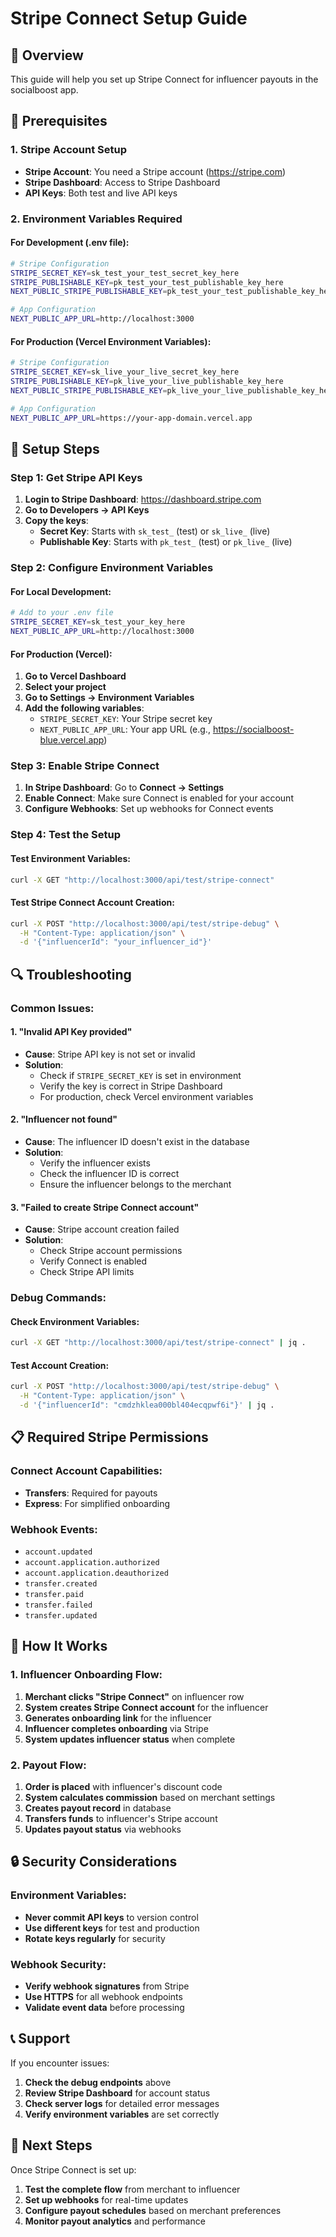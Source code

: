 # Stripe Connect Setup Guide

## 🎯 Overview
This guide will help you set up Stripe Connect for influencer payouts in the socialboost app.

## 🔧 Prerequisites

### 1. Stripe Account Setup
- **Stripe Account**: You need a Stripe account (https://stripe.com)
- **Stripe Dashboard**: Access to Stripe Dashboard
- **API Keys**: Both test and live API keys

### 2. Environment Variables Required

#### For Development (.env file):
```bash
# Stripe Configuration
STRIPE_SECRET_KEY=sk_test_your_test_secret_key_here
STRIPE_PUBLISHABLE_KEY=pk_test_your_test_publishable_key_here
NEXT_PUBLIC_STRIPE_PUBLISHABLE_KEY=pk_test_your_test_publishable_key_here

# App Configuration
NEXT_PUBLIC_APP_URL=http://localhost:3000
```

#### For Production (Vercel Environment Variables):
```bash
# Stripe Configuration
STRIPE_SECRET_KEY=sk_live_your_live_secret_key_here
STRIPE_PUBLISHABLE_KEY=pk_live_your_live_publishable_key_here
NEXT_PUBLIC_STRIPE_PUBLISHABLE_KEY=pk_live_your_live_publishable_key_here

# App Configuration
NEXT_PUBLIC_APP_URL=https://your-app-domain.vercel.app
```

## 🚀 Setup Steps

### Step 1: Get Stripe API Keys

1. **Login to Stripe Dashboard**: https://dashboard.stripe.com
2. **Go to Developers → API Keys**
3. **Copy the keys**:
   - **Secret Key**: Starts with `sk_test_` (test) or `sk_live_` (live)
   - **Publishable Key**: Starts with `pk_test_` (test) or `pk_live_` (live)

### Step 2: Configure Environment Variables

#### For Local Development:
```bash
# Add to your .env file
STRIPE_SECRET_KEY=sk_test_your_key_here
NEXT_PUBLIC_APP_URL=http://localhost:3000
```

#### For Production (Vercel):
1. **Go to Vercel Dashboard**
2. **Select your project**
3. **Go to Settings → Environment Variables**
4. **Add the following variables**:
   - `STRIPE_SECRET_KEY`: Your Stripe secret key
   - `NEXT_PUBLIC_APP_URL`: Your app URL (e.g., https://socialboost-blue.vercel.app)

### Step 3: Enable Stripe Connect

1. **In Stripe Dashboard**: Go to **Connect → Settings**
2. **Enable Connect**: Make sure Connect is enabled for your account
3. **Configure Webhooks**: Set up webhooks for Connect events

### Step 4: Test the Setup

#### Test Environment Variables:
```bash
curl -X GET "http://localhost:3000/api/test/stripe-connect"
```

#### Test Stripe Connect Account Creation:
```bash
curl -X POST "http://localhost:3000/api/test/stripe-debug" \
  -H "Content-Type: application/json" \
  -d '{"influencerId": "your_influencer_id"}'
```

## 🔍 Troubleshooting

### Common Issues:

#### 1. "Invalid API Key provided"
- **Cause**: Stripe API key is not set or invalid
- **Solution**: 
  - Check if `STRIPE_SECRET_KEY` is set in environment
  - Verify the key is correct in Stripe Dashboard
  - For production, check Vercel environment variables

#### 2. "Influencer not found"
- **Cause**: The influencer ID doesn't exist in the database
- **Solution**: 
  - Verify the influencer exists
  - Check the influencer ID is correct
  - Ensure the influencer belongs to the merchant

#### 3. "Failed to create Stripe Connect account"
- **Cause**: Stripe account creation failed
- **Solution**:
  - Check Stripe account permissions
  - Verify Connect is enabled
  - Check Stripe API limits

### Debug Commands:

#### Check Environment Variables:
```bash
curl -X GET "http://localhost:3000/api/test/stripe-connect" | jq .
```

#### Test Account Creation:
```bash
curl -X POST "http://localhost:3000/api/test/stripe-debug" \
  -H "Content-Type: application/json" \
  -d '{"influencerId": "cmdzhklea000bl404ecqpwf6i"}' | jq .
```

## 📋 Required Stripe Permissions

### Connect Account Capabilities:
- **Transfers**: Required for payouts
- **Express**: For simplified onboarding

### Webhook Events:
- `account.updated`
- `account.application.authorized`
- `account.application.deauthorized`
- `transfer.created`
- `transfer.paid`
- `transfer.failed`
- `transfer.updated`

## 🎯 How It Works

### 1. Influencer Onboarding Flow:
1. **Merchant clicks "Stripe Connect"** on influencer row
2. **System creates Stripe Connect account** for the influencer
3. **Generates onboarding link** for the influencer
4. **Influencer completes onboarding** via Stripe
5. **System updates influencer status** when complete

### 2. Payout Flow:
1. **Order is placed** with influencer's discount code
2. **System calculates commission** based on merchant settings
3. **Creates payout record** in database
4. **Transfers funds** to influencer's Stripe account
5. **Updates payout status** via webhooks

## 🔒 Security Considerations

### Environment Variables:
- **Never commit API keys** to version control
- **Use different keys** for test and production
- **Rotate keys regularly** for security

### Webhook Security:
- **Verify webhook signatures** from Stripe
- **Use HTTPS** for all webhook endpoints
- **Validate event data** before processing

## 📞 Support

If you encounter issues:
1. **Check the debug endpoints** above
2. **Review Stripe Dashboard** for account status
3. **Check server logs** for detailed error messages
4. **Verify environment variables** are set correctly

## 🚀 Next Steps

Once Stripe Connect is set up:
1. **Test the complete flow** from merchant to influencer
2. **Set up webhooks** for real-time updates
3. **Configure payout schedules** based on merchant preferences
4. **Monitor payout analytics** and performance 